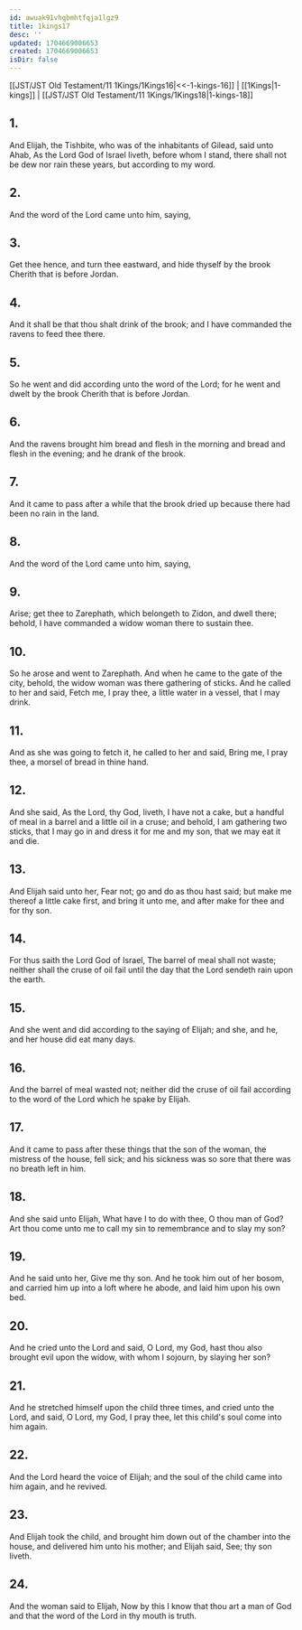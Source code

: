 ```yaml
---
id: awuak91vhqbmhtfqja1lgz9
title: 1kings17
desc: ''
updated: 1704669006653
created: 1704669006653
isDir: false
---
```

[[JST/JST Old Testament/11 1Kings/1Kings16|<<-1-kings-16]] | [[1Kings|1-kings]] | [[JST/JST Old Testament/11 1Kings/1Kings18|1-kings-18]]
## 1.
And Elijah, the Tishbite, who was of the inhabitants of Gilead, said unto Ahab, As the Lord God of Israel liveth, before whom I stand, there shall not be dew nor rain these years, but according to my word.
## 2.
And the word of the Lord came unto him, saying,
## 3.
Get thee hence, and turn thee eastward, and hide thyself by the brook Cherith that is before Jordan.
## 4.
And it shall be that thou shalt drink of the brook; and I have commanded the ravens to feed thee there.
## 5.
So he went and did according unto the word of the Lord; for he went and dwelt by the brook Cherith that is before Jordan.
## 6.
And the ravens brought him bread and flesh in the morning and bread and flesh in the evening; and he drank of the brook.
## 7.
And it came to pass after a while that the brook dried up because there had been no rain in the land.
## 8.
And the word of the Lord came unto him, saying,
## 9.
Arise; get thee to Zarephath, which belongeth to Zidon, and dwell there; behold, I have commanded a widow woman there to sustain thee.
## 10.
So he arose and went to Zarephath. And when he came to the gate of the city, behold, the widow woman was there gathering of sticks. And he called to her and said, Fetch me, I pray thee, a little water in a vessel, that I may drink.
## 11.
And as she was going to fetch it, he called to her and said, Bring me, I pray thee, a morsel of bread in thine hand.
## 12.
And she said, As the Lord, thy God, liveth, I have not a cake, but a handful of meal in a barrel and a little oil in a cruse; and behold, I am gathering two sticks, that I may go in and dress it for me and my son, that we may eat it and die.
## 13.
And Elijah said unto her, Fear not; go and do as thou hast said; but make me thereof a little cake first, and bring it unto me, and after make for thee and for thy son.
## 14.
For thus saith the Lord God of Israel, The barrel of meal shall not waste; neither shall the cruse of oil fail until the day that the Lord sendeth rain upon the earth.
## 15.
And she went and did according to the saying of Elijah; and she, and he, and her house did eat many days.
## 16.
And the barrel of meal wasted not; neither did the cruse of oil fail according to the word of the Lord which he spake by Elijah.
## 17.
And it came to pass after these things that the son of the woman, the mistress of the house, fell sick; and his sickness was so sore that there was no breath left in him.
## 18.
And she said unto Elijah, What have I to do with thee, O thou man of God? Art thou come unto me to call my sin to remembrance and to slay my son?
## 19.
And he said unto her, Give me thy son. And he took him out of her bosom, and carried him up into a loft where he abode, and laid him upon his own bed.
## 20.
And he cried unto the Lord and said, O Lord, my God, hast thou also brought evil upon the widow, with whom I sojourn, by slaying her son?
## 21.
And he stretched himself upon the child three times, and cried unto the Lord, and said, O Lord, my God, I pray thee, let this child\'s soul come into him again.
## 22.
And the Lord heard the voice of Elijah; and the soul of the child came into him again, and he revived.
## 23.
And Elijah took the child, and brought him down out of the chamber into the house, and delivered him unto his mother; and Elijah said, See; thy son liveth.
## 24.
And the woman said to Elijah, Now by this I know that thou art a man of God and that the word of the Lord in thy mouth is truth.

